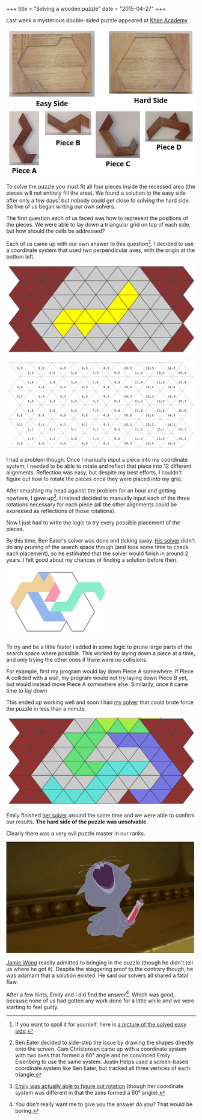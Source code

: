 +++
title = "Solving a wooden puzzle"
date = "2015-04-27"
+++

Last week a mysterious double-sided puzzle appeared at [Khan Academy](https://www.khanacademy.org/).

![A picture of the mysterious puzzle.](./mysterious-puzzle.jpg)

To solve the puzzle you must fit all four pieces inside the recessed area (the pieces will not entirely fill the area). We found a solution to the easy side after only a few days[^1] but nobody could get close to solving the hard side. So five of us began writing our own solvers.

The first question each of us faced was how to represent the positions of the pieces. We were able to lay down a triangular grid on top of each side, but how should the cells be addressed?

Each of us came up with our own answer to this question[^2]. I decided to use a coordinate system that used two perpendicular axes, with the origin at the bottom left.

![The triangular grid](./triangular-grid.png)

![My coordinate system](./johns-coordinates.png)

I had a problem though. Once I manually input a piece into my coordinate system, I needed to be able to rotate and reflect that piece into 12 different alignments. Reflection was easy, but despite my best efforts, I couldn't figure out how to rotate the pieces once they were placed into my grid.

After smashing my head against the problem for an hour and getting nowhere, I gave up[^3]. I instead decided to manually input each of the three rotations necessary for each piece (all the other alignments could be expressed as reflections of those rotations).

Now I just had to write the logic to try every possible placement of the pieces.

By this time, Ben Eater's solver was done and ticking away. [His solver](https://www.khanacademy.org/computer-programming/spin-off-of-puzzle/4900481558249472) didn't do any pruning of the search space though (and took some time to check each placement), so he estimated that the solver would finish in around 2 years. I felt good about my chances of finding a solution before then.

![Ben Eater's solver](./eaters-solver.gif)

To try and be a little faster I added in some logic to prune large parts of the search space where possible. This worked by laying down a piece at a time, and only trying the other ones if there were no collisions.

For example, first my program would lay down Piece A somewhere. If Piece A collided with a wall, my program would not try laying down Piece B yet, but would instead move Piece A somewhere else. Similarily, once it came time to lay down

This ended up working well and soon I had [my solver](https://github.com/itsjohncs/damn-puzzle/blob/master/boom.js) that could brute force the puzzle in less than a minute.

![My solver](./solver.gif)

Emily finished [her solver](https://github.com/xymostech/wood-puzzle/blob/master/src/Main.hs) around the same time and we were able to confirm our results. **The hard side of the puzzle was unsolvable**.

Clearly there was a very evil puzzle master in our ranks.

![An evil kitten](./evil-kitty.gif)

[Jamie Wong](http://jamie-wong.com/) readily admitted to bringing in the puzzle (though he didn't tell us where he got it). Despite the staggering proof to the contrary though, he was adamant that a solution existed. He said our solvers all shared a fatal flaw.

After a few hints, Emily and I did find the answer[^4]. Which was good, because none of us had gotten any work done for a little while and we were starting to feel guilty.

[^1]: If you want to spoil it for yourself, here is [a picture of the solved easy side](./easy-solved.jpg>).
[^2]: Ben Eater decided to side-step the issue by drawing the shapes directly onto the screen. Cam Christensen came up with a coordinate system with two axes that formed a 60° angle and he convinced Emily Eisenberg to use the same system. Justin Helps used a screen-based coordinate system like Ben Eater, but tracked all three vertices of each triangle.
[^3]: [Emily was actually able to figure out rotation](https://github.com/xymostech/wood-puzzle/blob/f7ea685855c06531debcc9e6105451c934a00cde/src/Main.hs#L35) (though her coordinate system was different in that the axes formed a 60° angle).
[^4]: You don't really want me to give you the answer do you? That would be boring.
